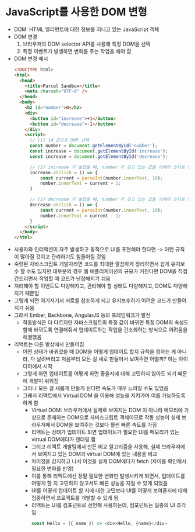 # JavaScript를 사용한 DOM 변형
- DOM: HTML 엘리먼트에 대한 정보를 지니고 있는 JavaScript 객체
- DOM 변경
  1. 브라우저의 DOM selector API를 사용해 특정 DOM을 선택
  2. 특정 이벤트가 발생하면 변화를 주는 작업을 해야 함
- DOM 변경 예시
  ```html
  <!DOCTYPE html>
  <html>
    <head>
      <title>Parcel Sandbox</title>
      <meta charset="UTF-8" />
    </head>
    <body>
      <h2 id="number">0</h2>
      <div>
        <button id="increase">+1</button>
        <button id="decrease">-1</button>
      </div>
      <script>
        // (1) id 값으로 DOM 선택
        const number = document.getElementById('number'); 
        const increase = document.getElementById('increase');
        const increase = document.getElementById('decrease');

        // (2) increase 가 눌렸을 때, number 가 갖고 있는 값을 가져와 숫자로 변환 후 증가
        increase.onclick = () => {
            const current = parseInt(number.innerText, 10);
            number.innerText = current + 1; 
        }

        // (2) decrease 가 눌렸을 때, number 가 갖고 있는 값을 가져와 숫자로 변환 후 증가
        decrease.onclick = () => {
            const current = parseInt(number.innerText, 10);
            number.innerText = current - 1; 
        }
      </script>
    </body>
  </html>
  ```
- 사용자와 인터랙션이 자주 발생하고 동적으로 UI를 표현해야 한다면 -> 이런 규칙이 많아질 것이고 관리하기도 힘들어질 것임
- 숙련된 자바스크립트 개발자라면 코드를 최대한 깔끔하게 정리하면서 쉽게 유지보수 할 수도 있지만 대부분의 경우 웹 애플리케이션의 규모가 커진다면 DOM을 직접 건드리면서 작업할 때 코드가 난잡해지기 쉬움
- 처리해야 할 이벤트도 다양해지고, 관리해야 할 상태도 다양해지고, DOM도 다양해지기 때문임
- 그렇게 되면 여기저기서 서로를 참조하게 되고 유지보수하기 어려운 코드가 만들어지기 쉬움
- 그래서 Ember, Backbone, AngularJS 등의 프레임워크가 발전
  - 작동방식은 다 다르지만 자바스크립트의 특정 값이 바뀌면 특정 DOM의 속성도 함께 바뀌도록 연결해줘서 업데이트하는 작업을 간소화하는 방식으로 어려움을 해결했음
- 리액트는 다른 발상에서 만들어짐
  - 어떤 상태가 바뀌었을 때 DOM을 어떻게 업데이트 할지 규칙을 정하는 게 아니라, 다 날려버리고 처음부터 모든 걸 새로 만들어서 보여주면 어떨까? 하는 아이디어에서 시작
  - 그렇게 하면 업데이트를 어떻게 하면 좋을지에 대해 고민하지 않아도 되기 때문에 개발이 쉬워짐
  - 그러나 모든 걸 새롭게 만들게 된다면 속도가 매우 느려질 수도 있었음
  - 그래서 리액트에서 Virtual DOM 을 이용해 성능을 지켜가며 이를 가능하도록 하게 함
    - Virtual DOM: 브라우저에서 실제로 보여지는 DOM 이 아니라 메모리에 가상으로 존재하는 DOM으로 자바스크립트 객체이므로 작동 성능이 실제 브라우저에서 DOM을 보여주는 것보다 훨씬 빠른 속도를 가짐
    - 리액트는 상태가 업데이트 되면 업데이트가 필요한 UI를 메모리가 있는 virtual DOM에다가 렌더링 함
    - 그리고 리액트 개발팀에서 만든 비교 알고리즘을 사용해, 실제 브라우저에서 보여지고 있는 DOM과 virtual DOM에 있는 내용을 비교
    - 차이점을 감지하고 나서 이것을 실제 DOM에다가 fetch (차이를 확인해서 필요한 변화를 반영)
    - 이를 통해 리액트에선 정말 필요한 변화만 발생시키게 되면서, 업데이트를 어떻게 할 지 고민하지 않고서도 빠른 성능을 지킬 수 있게 되었음
    - UI를 어떻게 업데이트 할 지에 대한 고민보다 UI를 어떻게 보여줄지에 대해 집중하면서 프로젝트를 개발할 수 있게 됨
    - 리액트는 UI를 컴포넌트로 선언해 사용하는데, 컴포넌트는 일종의 UI 조각임
      ```javascript
      const Hello = ({ name }) => <div>Hello, {name}</div>
      ```